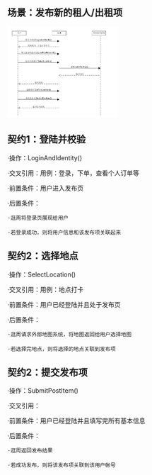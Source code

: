 ## 场景：发布新的租人/出租项

<img src="../assets/img/15331136_系统顺序图.png" alt="drawing" style="width: 250px"/>

## 契约1：登陆并校验

·操作：LoginAndIdentity()

·交叉引用：用例：登录，下单，查看个人订单等

·前置条件：用户进入发布页

·后置条件： 

    ·逛周将登录页展现给用户
    
    ·若登录成功，则将用户信息和该发布项关联起来
    
    
## 契约2：选择地点

·操作：SelectLocation()

·交叉引用：用例：地点打卡

·前置条件：用户已经登陆并且处于发布页

·后置条件： 

    ·逛周请求外部地图系统，将地图返回给用户选择地图
    
    ·若选择完地点，则将选择的地点关联到发布项
    
## 契约2：提交发布项

·操作：SubmitPostItem()

·交叉引用：

·前置条件：用户已经登陆并且填写完所有基本信息

·后置条件： 

    ·逛周返回发布结果
    
    ·若成功发布，则将该发布项关联到该用户帐号
